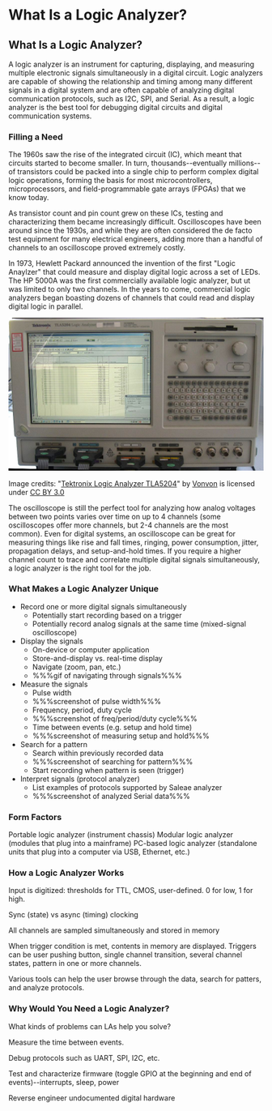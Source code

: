 # What Is a Logic Analyzer?

## What Is a Logic Analyzer?

A logic analyzer is an instrument for capturing, displaying, and measuring multiple electronic signals simultaneously in a digital circuit. Logic analyzers are capable of showing the relationship and timing among many different signals in a digital system and are often capable of analyzing digital communication protocols, such as I2C, SPI, and Serial. As a result, a logic analyzer is the best tool for debugging digital circuits and digital communication systems.

### Filling a Need

The 1960s saw the rise of the integrated circuit \(IC\), which meant that circuits started to become smaller. In turn, thousands--eventually millions--of transistors could be packed into a single chip to perform complex digital logic operations, forming the basis for most microcontrollers, microprocessors, and field-programmable gate arrays \(FPGAs\) that we know today.

As transistor count and pin count grew on these ICs, testing and characterizing them became increasingly difficult. Oscilloscopes have been around since the 1930s, and while they are often considered the de facto test equipment for many electrical engineers, adding more than a handful of channels to an oscilloscope proved extremely costly.

In 1973, Hewlett Packard announced the invention of the first "Logic Anaylzer" that could measure and display digital logic across a set of LEDs. The HP 5000A was the first commercially available logic analyzer, but ut was limited to only two channels. In the years to come, commercial logic analyzers began boasting dozens of channels that could read and display digital logic in parallel.

![Tektronix Logic Analyzer TLA5204](.gitbook/assets/tektronix_logicanalyzer_tla5204.jpg)

Image credits: "[Tektronix Logic Analyzer TLA5204](https://commons.wikimedia.org/wiki/File:Tektronix_LogicAnalyzer_TLA5204.jpg)" by [Vonvon](https://commons.wikimedia.org/wiki/User:Vonvon) is licensed under [CC BY 3.0](https://creativecommons.org/licenses/by-sa/3.0/deed.en)

The oscilloscope is still the perfect tool for analyzing how analog voltages between two points varies over time on up to 4 channels \(some oscilloscopes offer more channels, but 2-4 channels are the most common\). Even for digital systems, an oscilloscope can be great for measuring things like rise and fall times, ringing, power consumption, jitter, propagation delays, and setup-and-hold times. If you require a higher channel count to trace and correlate multiple digital signals simultaneously, a logic analyzer is the right tool for the job.

### What Makes a Logic Analyzer Unique

* Record one or more digital signals simultaneously
  * Potentially start recording based on a trigger
  * Potentially record analog signals at the same time \(mixed-signal oscilloscope\)
* Display the signals
  * On-device or computer application
  * Store-and-display vs. real-time display
  * Navigate \(zoom, pan, etc.\)
  * %%%gif of navigating through signals%%%
* Measure the signals
  * Pulse width
  * %%%screenshot of pulse width%%%
  * Frequency, period, duty cycle
  * %%%screenshot of freq/period/duty cycle%%%
  * Time between events \(e.g. setup and hold time\)
  * %%%screenshot of measuring setup and hold%%%
* Search for a pattern
  * Search within previously recorded data
  * %%%screenshot of searching for pattern%%%
  * Start recording when pattern is seen \(trigger\)
* Interpret signals \(protocol analyzer\)
  * List examples of protocols supported by Saleae analyzer
  * %%%screenshot of analyzed Serial data%%%

### Form Factors

Portable logic analyzer \(instrument chassis\) Modular logic analyzer \(modules that plug into a mainframe\) PC-based logic analyzer \(standalone units that plug into a computer via USB, Ethernet, etc.\)

### How a Logic Analyzer Works

Input is digitized: thresholds for TTL, CMOS, user-defined. 0 for low, 1 for high.

Sync \(state\) vs async \(timing\) clocking

All channels are sampled simultaneously and stored in memory

When trigger condition is met, contents in memory are displayed. Triggers can be user pushing button, single channel transition, several channel states, pattern in one or more channels.

Various tools can help the user browse through the data, search for patters, and analyze protocols.

### Why Would You Need a Logic Analyzer?

What kinds of problems can LAs help you solve?

Measure the time between events.

Debug protocols such as UART, SPI, I2C, etc.

Test and characterize firmware \(toggle GPIO at the beginning and end of events\)--interrupts, sleep, power

Reverse engineer undocumented digital hardware

